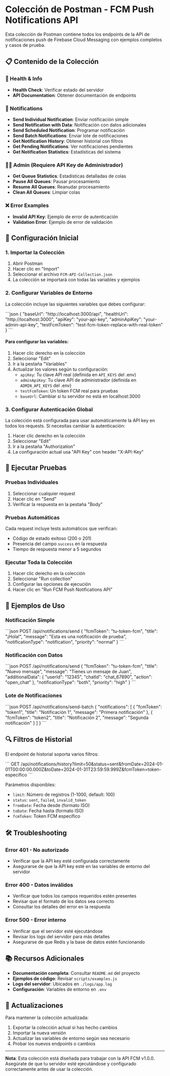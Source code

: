 # Colección de Postman - FCM Push Notifications API

Esta colección de Postman contiene todos los endpoints de la API de notificaciones push de Firebase Cloud Messaging con ejemplos completos y casos de prueba.

## 📋 Contenido de la Colección

### 🏥 Health & Info
- **Health Check**: Verificar estado del servidor
- **API Documentation**: Obtener documentación de endpoints

### 🔔 Notifications
- **Send Individual Notification**: Enviar notificación simple
- **Send Notification with Data**: Notificación con datos adicionales
- **Send Scheduled Notification**: Programar notificación
- **Send Batch Notifications**: Enviar lote de notificaciones
- **Get Notification History**: Obtener historial con filtros
- **Get Pending Notifications**: Ver notificaciones pendientes
- **Get Notification Statistics**: Estadísticas del sistema

### 👨‍💼 Admin (Requiere API Key de Administrador)
- **Get Queue Statistics**: Estadísticas detalladas de colas
- **Pause All Queues**: Pausar procesamiento
- **Resume All Queues**: Reanudar procesamiento
- **Clean All Queues**: Limpiar colas

### ❌ Error Examples
- **Invalid API Key**: Ejemplo de error de autenticación
- **Validation Error**: Ejemplo de error de validación

## 🚀 Configuración Inicial

### 1. Importar la Colección
1. Abrir Postman
2. Hacer clic en "Import"
3. Seleccionar el archivo `FCM-API-Collection.json`
4. La colección se importará con todas las variables y ejemplos

### 2. Configurar Variables de Entorno

La colección incluye las siguientes variables que debes configurar:

\`\`\`json
{
  "baseUrl": "http://localhost:3000/api",
  "healthUrl": "http://localhost:3000",
  "apiKey": "your-api-key",
  "adminApiKey": "your-admin-api-key",
  "testFcmToken": "test-fcm-token-replace-with-real-token"
}
\`\`\`

#### Para configurar las variables:
1. Hacer clic derecho en la colección
2. Seleccionar "Edit"
3. Ir a la pestaña "Variables"
4. Actualizar los valores según tu configuración:
   - `apiKey`: Tu clave API real (definida en `API_KEYS` del .env)
   - `adminApiKey`: Tu clave API de administrador (definida en `ADMIN_API_KEYS` del .env)
   - `testFcmToken`: Un token FCM real para pruebas
   - `baseUrl`: Cambiar si tu servidor no está en localhost:3000

### 3. Configurar Autenticación Global

La colección está configurada para usar automáticamente la API key en todos los requests. Si necesitas cambiar la autenticación:

1. Hacer clic derecho en la colección
2. Seleccionar "Edit"
3. Ir a la pestaña "Authorization"
4. La configuración actual usa "API Key" con header "X-API-Key"

## 🧪 Ejecutar Pruebas

### Pruebas Individuales
1. Seleccionar cualquier request
2. Hacer clic en "Send"
3. Verificar la respuesta en la pestaña "Body"

### Pruebas Automáticas
Cada request incluye tests automáticos que verifican:
- Código de estado exitoso (200 o 201)
- Presencia del campo `success` en la respuesta
- Tiempo de respuesta menor a 5 segundos

### Ejecutar Toda la Colección
1. Hacer clic derecho en la colección
2. Seleccionar "Run collection"
3. Configurar las opciones de ejecución
4. Hacer clic en "Run FCM Push Notifications API"

## 📝 Ejemplos de Uso

### Notificación Simple
\`\`\`json
POST /api/notifications/send
{
  "fcmToken": "tu-token-fcm",
  "title": "¡Hola!",
  "message": "Esta es una notificación de prueba",
  "notificationType": "notification",
  "priority": "normal"
}
\`\`\`

### Notificación con Datos
\`\`\`json
POST /api/notifications/send
{
  "fcmToken": "tu-token-fcm",
  "title": "Nuevo mensaje",
  "message": "Tienes un mensaje de Juan",
  "additionalData": {
    "userId": "12345",
    "chatId": "chat_67890",
    "action": "open_chat"
  },
  "notificationType": "both",
  "priority": "high"
}
\`\`\`

### Lote de Notificaciones
\`\`\`json
POST /api/notifications/send-batch
{
  "notifications": [
    {
      "fcmToken": "token1",
      "title": "Notificación 1",
      "message": "Primera notificación"
    },
    {
      "fcmToken": "token2",
      "title": "Notificación 2",
      "message": "Segunda notificación"
    }
  ]
}
\`\`\`

## 🔍 Filtros de Historial

El endpoint de historial soporta varios filtros:

\`\`\`
GET /api/notifications/history?limit=50&status=sent&fromDate=2024-01-01T00:00:00.000Z&toDate=2024-01-31T23:59:59.999Z&fcmToken=token-especifico
\`\`\`

Parámetros disponibles:
- `limit`: Número de registros (1-1000, default: 100)
- `status`: `sent`, `failed`, `invalid_token`
- `fromDate`: Fecha desde (formato ISO)
- `toDate`: Fecha hasta (formato ISO)
- `fcmToken`: Token FCM específico

## 🛠️ Troubleshooting

### Error 401 - No autorizado
- Verificar que la API key esté configurada correctamente
- Asegurarse de que la API key esté en las variables de entorno del servidor

### Error 400 - Datos inválidos
- Verificar que todos los campos requeridos estén presentes
- Revisar que el formato de los datos sea correcto
- Consultar los detalles del error en la respuesta

### Error 500 - Error interno
- Verificar que el servidor esté ejecutándose
- Revisar los logs del servidor para más detalles
- Asegurarse de que Redis y la base de datos estén funcionando

## 📚 Recursos Adicionales

- **Documentación completa**: Consultar `README.md` del proyecto
- **Ejemplos de código**: Revisar `scripts/examples.js`
- **Logs del servidor**: Ubicados en `./logs/app.log`
- **Configuración**: Variables de entorno en `.env`

## 🔄 Actualizaciones

Para mantener la colección actualizada:
1. Exportar la colección actual si has hecho cambios
2. Importar la nueva versión
3. Actualizar las variables de entorno según sea necesario
4. Probar los nuevos endpoints o cambios

---

**Nota**: Esta colección está diseñada para trabajar con la API FCM v1.0.0. Asegúrate de que tu servidor esté ejecutándose y configurado correctamente antes de usar la colección.
